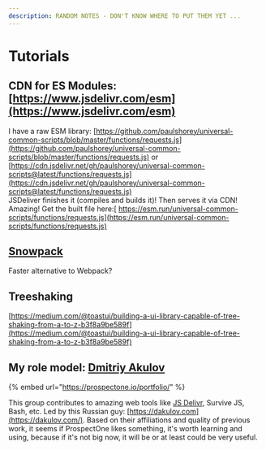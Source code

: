 ```yaml
---
description: RANDOM NOTES - DON'T KNOW WHERE TO PUT THEM YET ...
---
```


# Tutorials

## CDN for ES Modules: [https://www.jsdelivr.com/esm](https://www.jsdelivr.com/esm)

I have a raw ESM library: [https://github.com/paulshorey/universal-common-scripts/blob/master/functions/requests.js](https://github.com/paulshorey/universal-common-scripts/blob/master/functions/requests.js) or [https://cdn.jsdelivr.net/gh/paulshorey/universal-common-scripts@latest/functions/requests.js](https://cdn.jsdelivr.net/gh/paulshorey/universal-common-scripts@latest/functions/requests.js)  
JSDeliver finishes it \(compiles and builds it\)! Then serves it via CDN! Amazing! Get the built file here:[ https://esm.run/universal-common-scripts/functions/requests.js](https://esm.run/universal-common-scripts/functions/requests.js)

## [Snowpack](https://www.snowpack.dev/#quick-start)

Faster alternative to Webpack?

## Treeshaking

[https://medium.com/@toastui/building-a-ui-library-capable-of-tree-shaking-from-a-to-z-b3f8a9be589f](https://medium.com/@toastui/building-a-ui-library-capable-of-tree-shaking-from-a-to-z-b3f8a9be589f)

## My role model: [Dmitriy Akulov](https://dakulov.com/)

{% embed url="https://prospectone.io/portfolio/" %}

This group contributes to amazing web tools like [JS Delivr](https://www.jsdelivr.com/), Survive JS, Bash, etc. Led by this Russian guy: [https://dakulov.com](https://dakulov.com/). Based on their affiliations and quality of previous work, it seems if ProspectOne likes something, it's worth learning and using, because if it's not big now, it will be or at least could be very useful.

